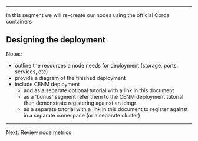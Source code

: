 
---

In this segment we will re-create our nodes using the official Corda containers

## Designing the deployment

Notes:
- outline the resources a node needs for deployment (storage, ports, services, etc)
- provide a diagram of the finished deployment
- include CENM deployment
   - add as a separate optional tutorial with a link in this document
   - as a 'bonus' segment refer them to the CENM deployment tutorial then demonstrate registering against an idmgr
   - as a separate tutorial with a link in this document to register against in a separate namespace (or a separate cluster)


---
 Next: [Review node metrics](/deploy-bootstrapped-nodes-example/docs/06-review-node-metrics.md)
